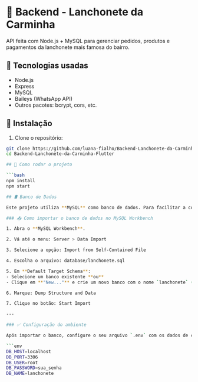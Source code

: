 # 🍟 Backend - Lanchonete da Carminha

API feita com Node.js + MySQL para gerenciar pedidos, produtos e pagamentos da lanchonete mais famosa do bairro.

## 🔧 Tecnologias usadas
- Node.js
- Express
- MySQL
- Baileys (WhatsApp API)
- Outros pacotes: bcrypt, cors, etc.

## 🚀 Instalação

1. Clone o repositório:

```bash
git clone https://github.com/luana-fialho/Backend-Lanchonete-da-Carminha-Flutter.git
cd Backend-Lanchonete-da-Carminha-Flutter

## 🚀 Como rodar o projeto

```bash
npm install
npm start

## 🛢️ Banco de Dados

Este projeto utiliza **MySQL** como banco de dados. Para facilitar a configuração, o dump com a estrutura e dados já está incluído no repositório.

### 📥 Como importar o banco de dados no MySQL Workbench

1. Abra o **MySQL Workbench**.

2. Vá até o menu: Server > Data Import

3. Selecione a opção: Import from Self-Contained File

4. Escolha o arquivo: database/lanchonete.sql

5. Em **Default Target Schema**:
- Selecione um banco existente **ou**
- Clique em **"New..."** e crie um novo banco com o nome `lanchonete` (ou outro de sua preferência).

6. Marque: Dump Structure and Data

7. Clique no botão: Start Import

---

### ✅ Configuração do ambiente

Após importar o banco, configure o seu arquivo `.env` com os dados de conexão:

```env
DB_HOST=localhost
DB_PORT=3306
DB_USER=root
DB_PASSWORD=sua_senha
DB_NAME=lanchonete
